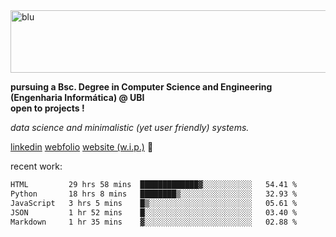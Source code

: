 
<img width="1415" height="100" alt="blu" src="https://github.com/rdsilva01/rdsilva01/assets/101207588/deb060e5-d035-4f09-b511-e3f50605b207">

**pursuing a Bsc. Degree in Computer Science and Engineering (Engenharia Informática) @ UBI** \
**open to projects !**

*data science and minimalistic (yet user friendly) systems.*

[linkedin](https://www.linkedin.com/in/rodrigo-silva-455b291bb/)
[webfolio](https://rdsilva01.github.io/portfolio-resume)
[website (w.i.p.)](https://rdsilva01.github.io/) 🏁

<!-- ![](https://komarev.com/ghpvc/?username=rdsilva01) -->

recent work:
<!--START_SECTION:waka-->

```txt
HTML         29 hrs 58 mins  █████████████▓░░░░░░░░░░░   54.41 %
Python       18 hrs 8 mins   ████████▒░░░░░░░░░░░░░░░░   32.93 %
JavaScript   3 hrs 5 mins    █▒░░░░░░░░░░░░░░░░░░░░░░░   05.61 %
JSON         1 hr 52 mins    █░░░░░░░░░░░░░░░░░░░░░░░░   03.40 %
Markdown     1 hr 35 mins    ▓░░░░░░░░░░░░░░░░░░░░░░░░   02.88 %
```

<!--END_SECTION:waka-->

